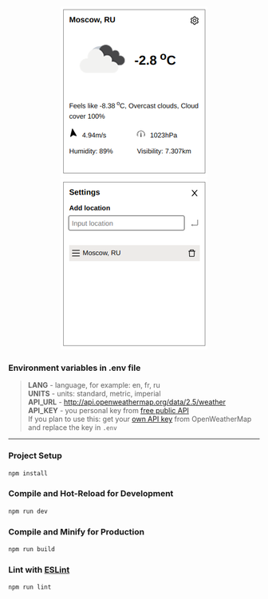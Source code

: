 <p align="center">
    <img src="docs/example1.png" alt="img" width="294" height="343" >
    <img src="docs/example2.png" alt="img" width="294" height="343" >
</p>

### Environment variables in .env file

> **LANG** - language, for example: en, fr, ru  
> **UNITS** - units: standard, metric, imperial  
> **API_URL** - http://api.openweathermap.org/data/2.5/weather  
> **API_KEY** - you personal key from [free public API](http://api.openweathermap.org)  
> If you plan to use this: get your [own API key](https://openweathermap.org/appid#get) from OpenWeatherMap and replace the key in `.env`
---    
### Project Setup

```sh
npm install
```

### Compile and Hot-Reload for Development

```sh
npm run dev
```

### Compile and Minify for Production

```sh
npm run build
```

### Lint with [ESLint](https://eslint.org/)

```sh
npm run lint
```
